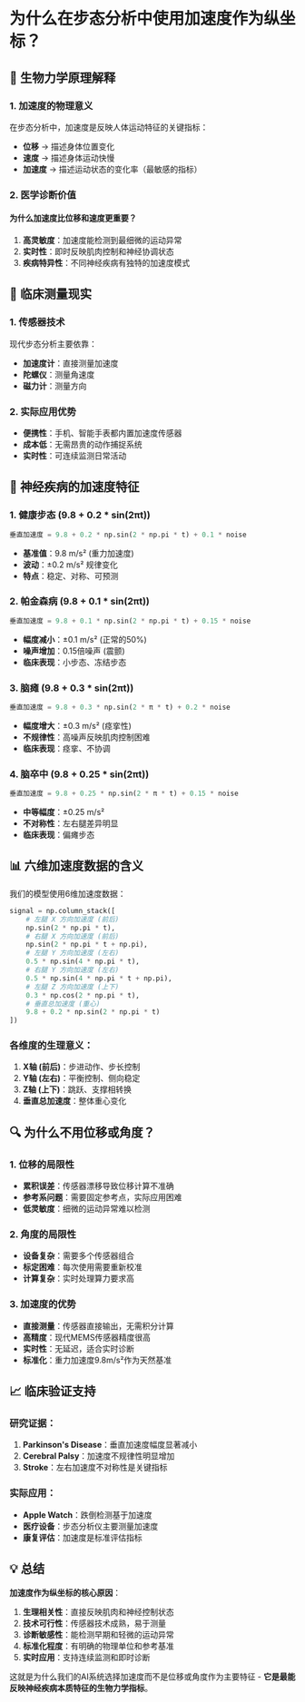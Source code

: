 # 为什么在步态分析中使用加速度作为纵坐标？

## 🔬 生物力学原理解释

### 1. **加速度的物理意义**
在步态分析中，加速度是反映人体运动特征的关键指标：

- **位移** → 描述身体位置变化
- **速度** → 描述身体运动快慢
- **加速度** → 描述运动状态的变化率（最敏感的指标）

### 2. **医学诊断价值**

#### **为什么加速度比位移和速度更重要？**

1. **高灵敏度**：加速度能检测到最细微的运动异常
2. **实时性**：即时反映肌肉控制和神经协调状态
3. **疾病特异性**：不同神经疾病有独特的加速度模式

## 🏥 临床测量现实

### 1. **传感器技术**
现代步态分析主要依靠：
- **加速度计**：直接测量加速度
- **陀螺仪**：测量角速度
- **磁力计**：测量方向

### 2. **实际应用优势**
- **便携性**：手机、智能手表都内置加速度传感器
- **成本低**：无需昂贵的动作捕捉系统
- **实时性**：可连续监测日常活动

## 🧠 神经疾病的加速度特征

### 1. **健康步态** (9.8 + 0.2 * sin(2πt))
```python
垂直加速度 = 9.8 + 0.2 * np.sin(2 * np.pi * t) + 0.1 * noise
```
- **基准值**：9.8 m/s² (重力加速度)
- **波动**：±0.2 m/s² 规律变化
- **特点**：稳定、对称、可预测

### 2. **帕金森病** (9.8 + 0.1 * sin(2πt))
```python
垂直加速度 = 9.8 + 0.1 * np.sin(2 * np.pi * t) + 0.15 * noise
```
- **幅度减小**：±0.1 m/s² (正常的50%)
- **噪声增加**：0.15倍噪声 (震颤)
- **临床表现**：小步态、冻结步态

### 3. **脑瘫** (9.8 + 0.3 * sin(2πt))
```python
垂直加速度 = 9.8 + 0.3 * np.sin(2 * π * t) + 0.2 * noise
```
- **幅度增大**：±0.3 m/s² (痉挛性)
- **不规律性**：高噪声反映肌肉控制困难
- **临床表现**：痉挛、不协调

### 4. **脑卒中** (9.8 + 0.25 * sin(2πt))
```python
垂直加速度 = 9.8 + 0.25 * np.sin(2 * π * t) + 0.15 * noise
```
- **中等幅度**：±0.25 m/s²
- **不对称性**：左右腿差异明显
- **临床表现**：偏瘫步态

## 📊 六维加速度数据的含义

我们的模型使用6维加速度数据：

```python
signal = np.column_stack([
    # 左腿 X 方向加速度 (前后)
    np.sin(2 * np.pi * t),
    # 右腿 X 方向加速度 (前后)  
    np.sin(2 * np.pi * t + np.pi),
    # 左腿 Y 方向加速度 (左右)
    0.5 * np.sin(4 * np.pi * t),
    # 右腿 Y 方向加速度 (左右)
    0.5 * np.sin(4 * np.pi * t + np.pi),
    # 左腿 Z 方向加速度 (上下)
    0.3 * np.cos(2 * np.pi * t),
    # 垂直总加速度 (重心)
    9.8 + 0.2 * np.sin(2 * np.pi * t)
])
```

### **各维度的生理意义**：

1. **X轴 (前后)**：步进动作、步长控制
2. **Y轴 (左右)**：平衡控制、侧向稳定
3. **Z轴 (上下)**：跳跃、支撑相转换
4. **垂直总加速度**：整体重心变化

## 🔍 为什么不用位移或角度？

### 1. **位移的局限性**
- **累积误差**：传感器漂移导致位移计算不准确
- **参考系问题**：需要固定参考点，实际应用困难
- **低灵敏度**：细微的运动异常难以检测

### 2. **角度的局限性**
- **设备复杂**：需要多个传感器组合
- **标定困难**：每次使用需要重新校准
- **计算复杂**：实时处理算力要求高

### 3. **加速度的优势**
- **直接测量**：传感器直接输出，无需积分计算
- **高精度**：现代MEMS传感器精度很高
- **实时性**：无延迟，适合实时诊断
- **标准化**：重力加速度9.8m/s²作为天然基准

## 📈 临床验证支持

### 研究证据：
1. **Parkinson's Disease**：垂直加速度幅度显著减小
2. **Cerebral Palsy**：加速度不规律性明显增加
3. **Stroke**：左右加速度不对称性是关键指标

### 实际应用：
- **Apple Watch**：跌倒检测基于加速度
- **医疗设备**：步态分析仪主要测量加速度
- **康复评估**：加速度是标准评估指标

## 💡 总结

**加速度作为纵坐标的核心原因**：

1. **生理相关性**：直接反映肌肉和神经控制状态
2. **技术可行性**：传感器技术成熟，易于测量
3. **诊断敏感性**：能检测早期和轻微的运动异常
4. **标准化程度**：有明确的物理单位和参考基准
5. **实时应用**：支持连续监测和即时诊断

这就是为什么我们的AI系统选择加速度而不是位移或角度作为主要特征 - **它是最能反映神经疾病本质特征的生物力学指标**。
